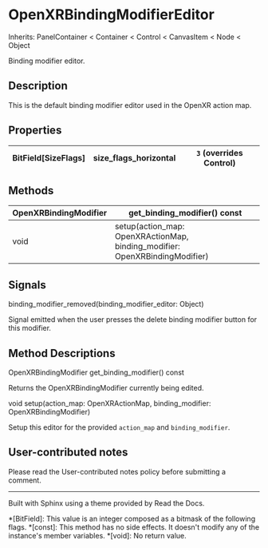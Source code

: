 # OpenXRBindingModifierEditor

Inherits: PanelContainer < Container < Control < CanvasItem < Node < Object

Binding modifier editor.

## Description

This is the default binding modifier editor used in the OpenXR action map.

## Properties

BitField[SizeFlags] | size_flags_horizontal | `3` (overrides Control)  
---|---|---  
  
## Methods

OpenXRBindingModifier | get_binding_modifier() const  
---|---  
void | setup(action_map: OpenXRActionMap, binding_modifier: OpenXRBindingModifier)  
  
## Signals

binding_modifier_removed(binding_modifier_editor: Object)

Signal emitted when the user presses the delete binding modifier button for
this modifier.

## Method Descriptions

OpenXRBindingModifier get_binding_modifier() const

Returns the OpenXRBindingModifier currently being edited.

void setup(action_map: OpenXRActionMap, binding_modifier:
OpenXRBindingModifier)

Setup this editor for the provided `action_map` and `binding_modifier`.

## User-contributed notes

Please read the User-contributed notes policy before submitting a comment.

* * *

Built with Sphinx using a theme provided by Read the Docs.

  *[BitField]: This value is an integer composed as a bitmask of the following flags.
  *[const]: This method has no side effects. It doesn't modify any of the instance's member variables.
  *[void]: No return value.

